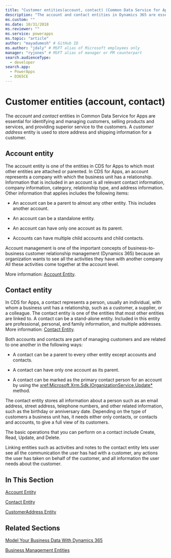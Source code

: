 ```yaml
---
title: "Customer entities(account, contact) (Common Data Service for Apps) | Microsoft Docs" # Intent and product brand in a unique string of 43-59 chars including spaces
description: "The account and contact entities in Dynamics 365 are essential for identifying and managing customers, selling products and services, and providing superior service to the customers. A customer address entity is used to store address and shipping information for a customer." # 115-145 characters including spaces. This abstract displays in the search result.
ms.custom: ""
ms.date: 10/31/2018
ms.reviewer: ""
ms.service: powerapps
ms.topic: "article"
author: "mayadumesh" # GitHub ID
ms.author: "jdaly" # MSFT alias of Microsoft employees only
manager: "ryjones" # MSFT alias of manager or PM counterpart
search.audienceType: 
  - developer
search.app: 
  - PowerApps
  - D365CE
---
```

# Customer entities (account, contact)

<!-- 
Was Mike Carter

https://docs.microsoft.com/dynamics365/customer-engagement/developer/customer-entities-account-contact

Refactor so that the links to entity reference are in the body, not just in the See allso.
Add some h2 sections so it is skimmable
 -->

The *account* and *contact* entities in Common Data Service for Apps are essential for identifying and managing customers, selling products and services, and providing superior service to the customers. A *customer address* entity is used to store address and shipping information for a customer.  
  
## Account entity
 
The account entity is one of the entities in CDS for Apps to which most other entities are attached or parented. In CDS for Apps, an account represents a company with which the business unit has a relationship. Information that is included in an account is all relevant contact information, company information, category, relationship type, and address information. Other information that applies includes the following items:  
  
- An account can be a parent to almost any other entity. This includes another account.  
  
- An account can be a standalone entity.  
  
- An account can have only one account as its parent.  
  
- Accounts can have multiple child accounts and child contacts.  
  
Account management is one of the important concepts of business-to-business customer relationship management (Dynamics 365) because an organization wants to see all the activities they have with another company All these activities come together at the account level.  

More information: [Account Entity](reference/entities/account.md).
  
## Contact entity

In CDS for Apps, a contact represents a person, usually an individual, with whom a business unit has a relationship, such as a customer, a supplier, or a colleague. The contact entity is one of the entities that most other entities are linked to. A contact can be a stand-alone entity. Included in this entity are professional, personal, and family information, and multiple addresses. More information: [Contact Entity](reference/entities/contact.md).
  
Both accounts and contacts are part of managing customers and are related to one another in the following ways:  
  
- A contact can be a parent to every other entity except accounts and contacts.  
  
- A contact can have only one account as its parent.  
  
- A contact can be marked as the primary contact person for an account by using the <xref:Microsoft.Xrm.Sdk.IOrganizationService.Update*> method.  
  
The contact entity stores all information about a person such as an email address, street address, telephone numbers, and other related information, such as the birthday or anniversary date. Depending on the type of customers a business unit has, it needs either only contacts, or contacts and accounts, to give a full view of its customers.  
  
The basic operations that you can perform on a contact include Create, Read, Update, and Delete.  
  
Linking entities such as activities and notes to the contact entity lets user see all the communication the user has had with a customer, any actions the user has taken on behalf of the customer, and all information the user needs about the customer.  
  
## In This Section  
 [Account Entity](reference/entities/account.md)  
  
 [Contact Entity](reference/entities/contact.md)  
  
 [CustomerAddress Entity](reference/entities/customeraddress.md)  
  
## Related Sections  
 [Model Your Business Data With Dynamics 365](/dynamics365/customer-engagement/developer/model-business-data)  
  
 [Business Management Entities](/dynamics365/customer-engagement/developer/business-management-entities)
